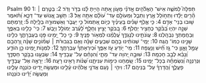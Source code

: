 Psalm 90
1: תְּפִלָּה֮ לְמֹשֶׁ֪ה אִֽישׁ־ הָאֱלֹ֫הִ֥ים אֲֽדֹנָ֗י מָע֣וֹן אַ֭תָּה הָיִ֥יתָ לָּ֗נוּ בְּדֹ֣ר וָדֹֽר׃
2: בְּטֶ֤רֶם ׀ הָ֘רִ֤ים יֻלָּ֗דוּ וַתְּח֣וֹלֵֽל אֶ֣רֶץ וְתֵבֵ֑ל וּֽמֵעוֹלָ֥ם עַד־ ע֝וֹלָ֗ם אַתָּ֥ה אֵֽל׃
3: תָּשֵׁ֣ב אֱ֭נוֹשׁ עַד־ דַּכָּ֑א וַ֝תֹּ֗אמֶר שׁ֣וּבוּ בְנֵי־ אָדָֽם׃
4: כִּ֤י אֶ֪לֶף שָׁנִ֡ים בְּֽעֵינֶ֗יךָ כְּי֣וֹם אֶ֭תְמוֹל כִּ֣י יַעֲבֹ֑ר וְאַשְׁמוּרָ֥ה בַלָּֽיְלָה׃
5: זְ֭רַמְתָּם שֵׁנָ֣ה יִהְי֑וּ בַּ֝בֹּ֗קֶר כֶּחָצִ֥יר יַחֲלֹֽף׃
6: בַּ֭בֹּקֶר יָצִ֣יץ וְחָלָ֑ף לָ֝עֶ֗רֶב יְמוֹלֵ֥ל וְיָבֵֽשׁ׃
7: כִּֽי־ כָלִ֥ינוּ בְאַפֶּ֑ךָ וּֽבַחֲמָתְךָ֥ נִבְהָֽלְנוּ׃
8: עֲוֺנֹתֵ֣ינוּ לְנֶגְדֶּ֑ךָ עֲ֝לֻמֵ֗נוּ לִמְא֥וֹר פָּנֶֽיךָ׃
9: כִּ֣י כָל־ יָ֭מֵינוּ פָּנ֣וּ בְעֶבְרָתֶ֑ךָ כִּלִּ֖ינוּ שָׁנֵ֣ינוּ כְמוֹ־ הֶֽגֶה׃
10: יְמֵֽי־ שְׁנוֹתֵ֨ינוּ בָהֶ֥ם שִׁבְעִ֪ים שָׁנָ֡ה וְאִ֤ם בִּגְבוּרֹ֨ת ׀ שְׁמ֘וֹנִ֤ים שָׁנָ֗ה וְ֭רָהְבָּם עָמָ֣ל וָאָ֑וֶן כִּי־ גָ֥ז חִ֝֗ישׁ וַנָּעֻֽפָה׃
11: מִֽי־ י֭וֹדֵעַ עֹ֣ז אַפֶּ֑ךָ וּ֝כְיִרְאָתְךָ֗ עֶבְרָתֶֽךָ׃
12: לִמְנ֣וֹת יָ֭מֵינוּ כֵּ֣ן הוֹדַ֑ע וְ֝נָבִ֗א לְבַ֣ב חָכְמָֽה׃
13: שׁוּבָ֣ה יְ֭הוָה עַד־ מָתָ֑י וְ֝הִנָּחֵ֗ם עַל־ עֲבָדֶֽיךָ׃
14: שַׂבְּעֵ֣נוּ בַבֹּ֣קֶר חַסְדֶּ֑ךָ וּֽנְרַנְּנָ֥ה וְ֝נִשְׂמְחָ֗ה בְּכָל־ יָמֵֽינוּ׃
15: שַׂ֭מְּחֵנוּ כִּימ֣וֹת עִנִּיתָ֑נוּ שְׁ֝נ֗וֹת רָאִ֥ינוּ רָעָֽה׃
16: יֵרָאֶ֣ה אֶל־ עֲבָדֶ֣יךָ פָעֳלֶ֑ךָ וַ֝הֲדָרְךָ֗ עַל־ בְּנֵיהֶֽם׃
17: וִיהִ֤י ׀ נֹ֤עַם אֲדֹנָ֥י אֱלֹהֵ֗ינוּ עָ֫לֵ֥ינוּ וּמַעֲשֵׂ֣ה יָ֭דֵינוּ כּוֹנְנָ֥ה עָלֵ֑ינוּ וּֽמַעֲשֵׂ֥ה יָ֝דֵ֗ינוּ כּוֹנְנֵֽהוּ׃